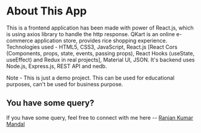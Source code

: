 # About This App

This is a frontend application has been made with power of React.js, which is using axios library to handle the http response. QKart is an online e-commerce application store, provides rice shopping experience. Technologies used - HTML5, CSS3, JavaScript, React.js [React Cors (Components, props, state, events, passing props), React Hooks (useState, useEffect) and Redux in real projects], Material UI, JSON. It's backend uses Node.js, Express.js, REST API and nedb.

Note - This is just a demo project. This can be used for educational purposes, can't be used for business purpose.

## You have some query?

If you have some query, feel free to connect with me here -- [Ranjan Kumar Mandal](https://www.linkedin.com/in/ranjan-kumar-m-818367158/)
